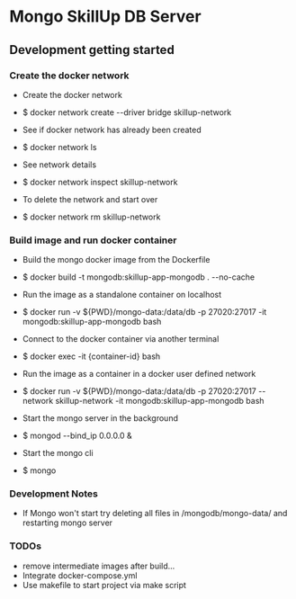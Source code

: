 # Mongo SkillUp DB Server

## Development getting started

### Create the docker network

- Create the docker network
- $ docker network create --driver bridge skillup-network
  
- See if docker network has already been created
- $ docker network ls
  
- See network details
- $ docker network inspect skillup-network
  
- To delete the network and start over
- $ docker network rm skillup-network

### Build image and run docker container

- Build the mongo docker image from the Dockerfile
- $ docker build -t mongodb:skillup-app-mongodb . --no-cache <!-- --rm try this flag -->
  
- Run the image as a standalone container on localhost
- $ docker run -v ${PWD}/mongo-data:/data/db -p 27020:27017 -it mongodb:skillup-app-mongodb bash

- Connect to the docker container via another terminal
- $ docker exec -it {container-id} bash
  
- Run the image as a container in a docker user defined network
- $ docker run -v ${PWD}/mongo-data:/data/db -p 27020:27017 --network skillup-network -it mongodb:skillup-app-mongodb bash
  
- Start the mongo server in the background
- $ mongod --bind_ip 0.0.0.0 &
  
- Start the mongo cli
- $ mongo

### Development Notes

- If Mongo won't start try deleting all files in /mongodb/mongo-data/ and restarting mongo server

### TODOs

- remove intermediate images after build...
- Integrate docker-compose.yml
- Use makefile to start project via make script
